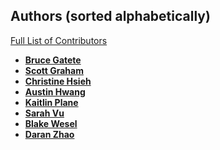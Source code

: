 Authors (sorted alphabetically)
---------------------------------------

[Full List of Contributors](https://github.com/microsoft/recommenders_engine_example_layout/graphs/contributors)


* **[Bruce Gatete](https://github.com/Brucegatete)**
* **[Scott Graham](https://github.com/gramhagen)**
* **[Christine Hsieh](https://github.com/ChristineHsieh)**
* **[Austin Hwang](https://github.com/austin-hwang)**
* **[Kaitlin Plane](https://kplane.myportfolio.com/)**
* **[Sarah Vu](https://github.com/satvu)**
* **[Blake Wesel](https://github.com/Balake-weasel)**
* **[Daran Zhao](https://github.com/daranzhao)**    
